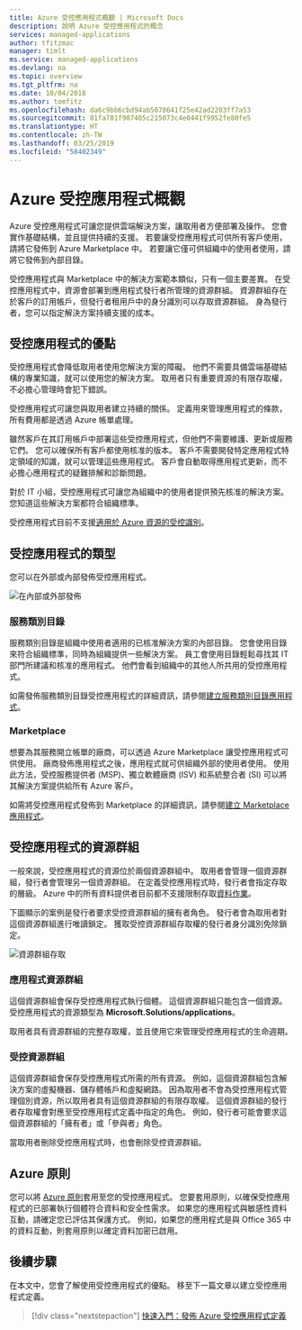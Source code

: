 ```yaml
---
title: Azure 受控應用程式概觀 | Microsoft Docs
description: 說明 Azure 受控應用程式的概念
services: managed-applications
author: tfitzmac
manager: timlt
ms.service: managed-applications
ms.devlang: na
ms.topic: overview
ms.tgt_pltfrm: na
ms.date: 10/04/2018
ms.author: tomfitz
ms.openlocfilehash: da6c9bb6cbd94ab5078641f25e42ad2203ff7a53
ms.sourcegitcommit: 81fa781f907405c215073c4e0441f9952fe80fe5
ms.translationtype: HT
ms.contentlocale: zh-TW
ms.lasthandoff: 03/25/2019
ms.locfileid: "58402349"
---
```

# <a name="azure-managed-applications-overview"></a>Azure 受控應用程式概觀

Azure 受控應用程式可讓您提供雲端解決方案，讓取用者方便部署及操作。 您會實作基礎結構，並且提供持續的支援。 若要讓受控應用程式可供所有客戶使用，請將它發佈到 Azure Marketplace 中。 若要讓它僅可供組織中的使用者使用，請將它發佈到內部目錄。 

受控應用程式與 Marketplace 中的解決方案範本類似，只有一個主要差異。 在受控應用程式中，資源會部署到應用程式發行者所管理的資源群組。 資源群組存在於客戶的訂用帳戶，但發行者租用戶中的身分識別可以存取資源群組。 身為發行者，您可以指定解決方案持續支援的成本。

## <a name="advantages-of-managed-applications"></a>受控應用程式的優點

受控應用程式會降低取用者使用您解決方案的障礙。 他們不需要具備雲端基礎結構的專業知識，就可以使用您的解決方案。 取用者只有重要資源的有限存取權，不必擔心管理時會犯下錯誤。 

受控應用程式可讓您與取用者建立持續的關係。 定義用來管理應用程式的條款，所有費用都是透過 Azure 帳單處理。

雖然客戶在其訂用帳戶中部署這些受控應用程式，但他們不需要維護、更新或服務它們。 您可以確保所有客戶都使用核准的版本。 客戶不需要開發特定應用程式特定領域的知識，就可以管理這些應用程式。 客戶會自動取得應用程式更新，而不必擔心應用程式的疑難排解和診斷問題。 

對於 IT 小組，受控應用程式可讓您為組織中的使用者提供預先核准的解決方案。 您知道這些解決方案都符合組織標準。

受控應用程式目前不支援[適用於 Azure 資源的受控識別](../active-directory/managed-identities-azure-resources/overview.md)。

## <a name="types-of-managed-applications"></a>受控應用程式的類型

您可以在外部或內部發佈受控應用程式。

![在內部或外部發佈](./media/overview/manage_app_options.png)

### <a name="service-catalog"></a>服務類別目錄

服務類別目錄是組織中使用者適用的已核准解決方案的內部目錄。 您會使用目錄來符合組織標準，同時為組織提供一些解決方案。 員工會使用目錄輕鬆尋找其 IT 部門所建議和核准的應用程式。 他們會看到組織中的其他人所共用的受控應用程式。

如需發佈服務類別目錄受控應用程式的詳細資訊，請參閱[建立服務類別目錄應用程式](publish-service-catalog-app.md)。

### <a name="marketplace"></a>Marketplace

想要為其服務開立帳單的廠商，可以透過 Azure Marketplace 讓受控應用程式可供使用。 廠商發佈應用程式之後，應用程式就可供組織外部的使用者使用。 使用此方法，受控服務提供者 (MSP)、獨立軟體廠商 (ISV) 和系統整合者 (SI) 可以將其解決方案提供給所有 Azure 客戶。

如需將受控應用程式發佈到 Marketplace 的詳細資訊，請參閱[建立 Marketplace 應用程式](publish-marketplace-app.md)。

## <a name="resource-groups-for-managed-applications"></a>受控應用程式的資源群組

一般來說，受控應用程式的資源位於兩個資源群組中。 取用者會管理一個資源群組，發行者會管理另一個資源群組。 在定義受控應用程式時，發行者會指定存取的層級。 Azure 中的所有資料提供者目前都不支援限制存取[資料作業](../role-based-access-control/role-definitions.md)。

下圖顯示的案例是發行者要求受控資源群組的擁有者角色。 發行者會為取用者對這個資源群組進行唯讀鎖定。 獲取受控資源群組存取權的發行者身分識別免除鎖定。

![資源群組存取](./media/overview/access.png)

### <a name="application-resource-group"></a>應用程式資源群組

這個資源群組會保存受控應用程式執行個體。 這個資源群組只能包含一個資源。 受控應用程式的資源類型為 **Microsoft.Solutions/applications**。

取用者具有資源群組的完整存取權，並且使用它來管理受控應用程式的生命週期。

### <a name="managed-resource-group"></a>受控資源群組

這個資源群組會保存受控應用程式所需的所有資源。 例如，這個資源群組包含解決方案的虛擬機器、儲存體帳戶和虛擬網路。 因為取用者不會為受控應用程式管理個別資源，所以取用者具有這個資源群組的有限存取權。 這個資源群組的發行者存取權會對應至受控應用程式定義中指定的角色。 例如，發行者可能會要求這個資源群組的「擁有者」或「參與者」角色。

當取用者刪除受控應用程式時，也會刪除受控資源群組。

## <a name="azure-policy"></a>Azure 原則

您可以將 [Azure 原則](../governance/policy/overview.md)套用至您的受控應用程式。 您要套用原則，以確保受控應用程式的已部署執行個體符合資料和安全性需求。 如果您的應用程式與敏感性資料互動，請確定您已評估其保護方式。 例如，如果您的應用程式是與 Office 365 中的資料互動，則套用原則以確定資料加密已啟用。

## <a name="next-steps"></a>後續步驟

在本文中，您會了解使用受控應用程式的優點。 移至下一篇文章以建立受控應用程式定義。

> [!div class="nextstepaction"]
> [快速入門：發佈 Azure 受控應用程式定義](publish-managed-app-definition-quickstart.md)
